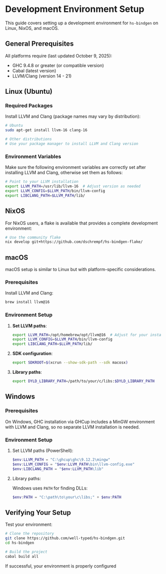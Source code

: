 # Development Environment Setup

This guide covers setting up a development environment for `hs-bindgen` on
Linux, NixOS, and macOS.

## General Prerequisites

All platforms require (last updated October 9, 2025):
- GHC 9.4.8 or greater (or compatible version)
- Cabal (latest version)
- LLVM/Clang (version 14 - 21)

## Linux (Ubuntu)

### Required Packages

Install LLVM and Clang (package names may vary by distribution):

```bash
# Ubuntu
sudo apt-get install llvm-16 clang-16

# Other distributions
# Use your package manager to install LLVM and Clang version
```

### Environment Variables

Make sure the following environment variables are correctly set after
installing LLVM and Clang, otherwise set them as follows:

```bash
# Point to your LLVM installation
export LLVM_PATH=/usr/lib/llvm-16  # Adjust version as needed
export LLVM_CONFIG=$LLVM_PATH/bin/llvm-config
export LIBCLANG_PATH=$LLVM_PATH/lib/
```

## NixOS

For NixOS users, a flake is available that provides a complete development
environment:

```bash
# Use the community flake
nix develop git+https://github.com/dschrempf/hs-bindgen-flake/
```

## macOS

macOS setup is similar to Linux but with platform-specific considerations.

### Prerequisites

Install LLVM and Clang:
```bash
brew install llvm@16
```

### Environment Setup

1. **Set LLVM paths**:
   ```bash
   export LLVM_PATH=/opt/homebrew/opt/llvm@16  # Adjust for your installation
   export LLVM_CONFIG=$LLVM_PATH/bin/llvm-config
   export LIBCLANG_PATH=$LLVM_PATH/lib/
   ```

2. **SDK configuration**:
   ```bash
   export SDKROOT=$(xcrun --show-sdk-path --sdk macosx)
   ```

3. **Library paths**:
   ```bash
   export DYLD_LIBRARY_PATH=/path/to/your/c/libs:$DYLD_LIBRARY_PATH
   ```

## Windows

### Prerequisites

On Windows, GHC installation via GHCup includes a MinGW environment with LLVM
and Clang, so no separate LLVM installation is needed.

### Environment Setup

1. Set LLVM paths (PowerShell):
   ```powershell
   $env:LLVM_PATH = "C:\ghcup\ghc\9.12.2\mingw"
   $env:LLVM_CONFIG = "$env:LLVM_PATH\bin\llvm-config.exe"
   $env:LIBCLANG_PATH = "$env:LLVM_PATH\lib"
   ```

2. Library paths:

   Windows uses `PATH` for finding DLLs:
   ```powershell
   $env:PATH = "C:\path\to\your\c\libs;" + $env:PATH
   ```

## Verifying Your Setup

Test your environment:

```bash
# Clone the repository
git clone https://github.com/well-typed/hs-bindgen.git
cd hs-bindgen

# Build the project
cabal build all
```

If successful, your environment is properly configured
